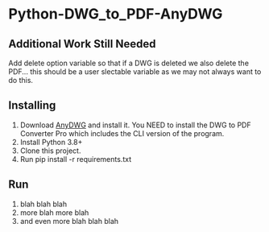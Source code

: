 # Python-DWG_to_PDF-AnyDWG

Additional Work Still Needed
--------------------------------------------
Add delete option variable so that if a DWG is deleted we also delete the PDF... this should be a user slectable variable as we may not always want to do this.


Installing
--------------------------------------------
1. Download <a href="https://anydwg.com/dwg2pdf/">AnyDWG</a> and install it. You NEED to install the DWG to PDF Converter Pro which includes the CLI version of the program.
2. Install Python 3.8+
3. Clone this project.
4. Run pip install -r requirements.txt


Run
--------------------------------------------
1. blah blah blah
2. more blah more blah
3. and even more blah blah blah
